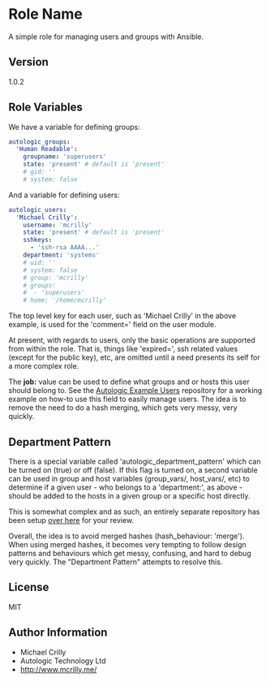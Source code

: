 # Role Name

A simple role for managing users and groups with Ansible.

## Version

1.0.2

## Role Variables

We have a variable for defining groups:

```yaml
autologic_groups:
  'Human Readable':
    groupname: 'superusers'
    state: 'present' # default is 'present'
    # gid: ''
    # system: false
```

And a variable for defining users:

```yaml
autologic_users:
  'Michael Crilly':
    username: 'mcrilly'
    state: 'present' # default is 'present'
    sshkeys:
      - 'ssh-rsa AAAA...'
    department: 'systems'
    # uid: ''
    # system: false
    # group: 'mcrilly'
    # groups:
    #  - 'superusers'
    # home: '/home/mcrilly'
```

The top level key for each user, such as 'Michael Crilly' in the above example, is used for the 'comment=' field on the user module.

At present, with regards to users, only the basic operations are supported from within the role. That is, things like 'expired=', ssh related values (except for the public key), etc, are omitted until a need presents its self for a more complex role.

The **job:** value can be used to define what groups and or hosts this user should belong to. See the [Autologic Example Users](https://github.com/AutoLogicTechnology/example-users) repository for a working example on how-to use this field to easily manage users. The idea is to remove the need to do a hash merging, which gets very messy, very quickly.

## Department Pattern

There is a special variable called 'autologic_department_pattern' which can be turned on (true) or off (false). If this flag is turned on, a second variable can be used in group and host variables (group_vars/, host_vars/, etc) to determine if a given user - who belongs to a 'department:', as above - should be added to the hosts in a given group or a specific host directly.

This is somewhat complex and as such, an entirely separate repository has been setup [over here](https://github.com/AutoLogicTechnology/example-users) for your review.

Overall, the idea is to avoid merged hashes (hash_behaviour: 'merge'). When using merged hashes, it becomes very tempting to follow design patterns and behaviours which get messy, confusing, and hard to debug very quickly. The "Department Pattern" attempts to resolve this.

## License

MIT

## Author Information

- Michael Crilly
- Autologic Technology Ltd
- http://www.mcrilly.me/

